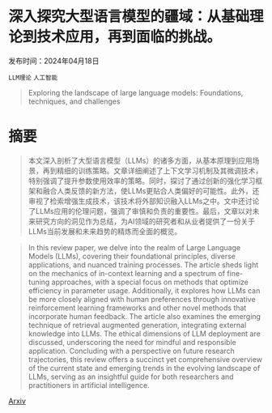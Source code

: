 # 深入探究大型语言模型的疆域：从基础理论到技术应用，再到面临的挑战。

发布时间：2024年04月18日

`LLM理论` `人工智能`

> Exploring the landscape of large language models: Foundations, techniques, and challenges

# 摘要

> 本文深入剖析了大型语言模型（LLMs）的诸多方面，从基本原理到应用场景，再到精细的训练策略。文章详细阐述了上下文学习机制及其微调技术，特别强调了提升参数使用效率的策略。同时，探讨了通过创新的强化学习框架和融合人类反馈的新方法，使LLMs更贴合人类偏好的可能性。此外，还审视了检索增强生成技术，该技术将外部知识融入LLMs之中。文中还讨论了LLMs应用的伦理问题，强调了审慎和负责的重要性。最后，文章以对未来研究方向的洞见作为总结，为AI领域的研究者和从业者提供了一份关于LLMs当前发展和未来趋势的精炼而全面的概览。

> In this review paper, we delve into the realm of Large Language Models (LLMs), covering their foundational principles, diverse applications, and nuanced training processes. The article sheds light on the mechanics of in-context learning and a spectrum of fine-tuning approaches, with a special focus on methods that optimize efficiency in parameter usage. Additionally, it explores how LLMs can be more closely aligned with human preferences through innovative reinforcement learning frameworks and other novel methods that incorporate human feedback. The article also examines the emerging technique of retrieval augmented generation, integrating external knowledge into LLMs. The ethical dimensions of LLM deployment are discussed, underscoring the need for mindful and responsible application. Concluding with a perspective on future research trajectories, this review offers a succinct yet comprehensive overview of the current state and emerging trends in the evolving landscape of LLMs, serving as an insightful guide for both researchers and practitioners in artificial intelligence.

[Arxiv](https://arxiv.org/abs/2404.11973)